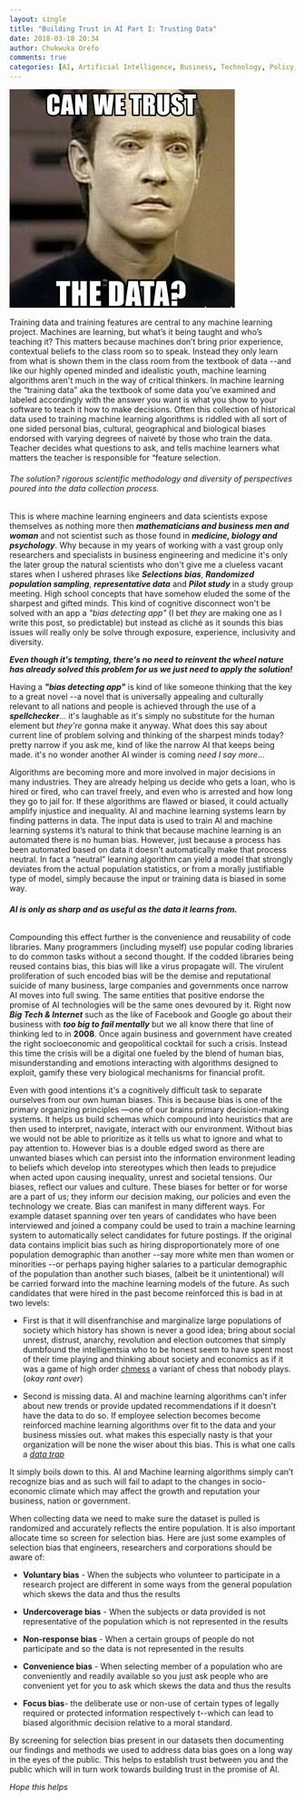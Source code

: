 ```yaml
---
layout: single
title: "Building Trust in AI Part I: Trusting Data"
date: 2018-03-18 20:34
author: Chukwuka Orefo
comments: true
categories: [AI, Artificial Intelligence, Business, Technology, Policy, Governance]
---
```

![](/images/can-we-trust-the-data.jpg)

Training data and training features are central to any machine learning project. Machines are learning, but what’s it being taught and who’s teaching it? This matters because machines don’t bring prior experience, contextual beliefs to the class room so to speak. Instead they only learn from what is shown them in the class room from the textbook of data --and like our highly opened minded and idealistic youth, machine learning algorithms aren't much in the way of critical thinkers. In machine learning the “training data” aka the textbook of some data you’ve examined and labeled accordingly with the answer you want is what you show to your software to teach it how to make decisions. Often this collection of historical data used to training machine learning algorithms is riddled with all sort of one sided personal bias, cultural, geographical and biological biases endorsed with varying degrees of naiveté by those who train the data. Teacher decides what questions to ask, and tells machine learners what matters the teacher is responsible for “feature selection.

######  _The solution? rigorous scientific methodology and diversity of perspectives poured into the data collection process._

This is where machine learning engineers and data scientists expose themselves as nothing more then ***mathematicians and business men and woman*** and not scientist such as those found in ***medicine, biology and psychology***. Why because in my years of working with a vast group only researchers and specialists in business engineering and medicine it's only the later group the natural scientists who don't give me a clueless vacant stares when I ushered phrases like ***Selections bias***, ***Randomized population sampling***, ***representative data*** and ***Pilot study*** in a study group meeting. High school concepts that have somehow eluded the some of the sharpest and gifted minds. This kind of cognitive disconnect won't be solved with an app a *"bias detecting app"* (I bet *they* are making one as I write this post, so predictable) but instead as cliché as it sounds this bias issues will really only be solve through exposure, experience, inclusivity and diversity.

***Even though it's tempting, there's no need to reinvent the wheel nature has already solved this problem for us we just need to apply the solution!***   

Having a ***"bias detecting app"*** is kind of like someone thinking that the key to a great novel --a novel that is universally appealing and culturally relevant to all nations and people is achieved through the use of a  ***spellchecker***... it's laughable  as it's simply no substitute for the human element but *they're* gonna make it anyway. What does this say about current line of problem solving and thinking of the sharpest minds today? pretty narrow if you ask me, kind of like the narrow AI that keeps being made. it's no wonder another AI winder is coming *need I say more*...      

Algorithms are becoming more and more involved in major decisions in many industries. They are already helping us decide who gets a loan, who is hired or fired, who can travel freely, and even who is arrested and how long they go to jail for. If these algorithms are flawed or biased, it could actually amplify injustice and inequality.  AI and machine learning systems learn by finding patterns in data. The input data is used to train AI and machine learning systems it’s natural to think that because machine learning is an automated there is no human bias. However, just because a process has been automated based on data it doesn't automatically make that process neutral. In fact a “neutral” learning algorithm can yield a model that strongly deviates from the actual population statistics, or from a morally justifiable type of model, simply because the input or training data is biased in some way.

###### ***AI is only as sharp and as useful as the data it learns from.***

Compounding this effect further is the convenience and reusability of code libraries. Many programmers (including myself) use popular coding libraries to do common tasks without a second thought. If the codded libraries being reused contains bias, this bias will like a virus propagate will. The virulent proliferation of such encoded bias will be the demise and reputational suicide of many business, large companies and governments once narrow AI moves into full swing. The same entities that positive endorse the promise of AI technologies will be the same ones devoured by it. Right now ***Big Tech & Internet*** such as the like of Facebook and Google go about their business with ***too big to fail mentally*** but we all know there that line of thinking led to in **2008**. Once again business and government have created the right socioeconomic and geopolitical cocktail for such a crisis. Instead this time the crisis will be a digital one fueled by the blend of human bias, misunderstanding and emotions interacting with algorithms designed to exploit, gamify these very biological mechanisms for financial profit.     

Even with good intentions it's a cognitively difficult task to separate ourselves from our own human biases. This is because bias is one of the primary organizing principles —one of our brains primary decision-making systems. It helps us build schemas which compound into heuristics that are then used to interpret, navigate, interact with our environment. Without bias we would not be able to prioritize as it tells us what to ignore and what to pay attention to. However bias is a double edged sword as there are unwanted biases which can persist into the information environment leading to beliefs which develop into stereotypes which then leads to prejudice when acted upon causing inequality, unrest and societal tensions. Our biases, reflect our values and culture. These biases for better or for worse are a part of us; they inform our decision making, our policies and even the technology we create. Bias can manifest in many different ways. For example dataset spanning over ten years of candidates who have been interviewed and joined a company could be used to train a machine learning system to automatically select candidates for future postings. If the original data contains implicit bias such as hiring disproportionately more of one population demographic than another --say more white men than women or minorities --or perhaps paying higher salaries to a particular demographic of the population than another such biases, (albeit be it unintentional) will be carried forward into the machine learning models of the future. As such candidates that were hired in the past become reinforced this is bad in at two levels:

+ First is that it will disenfranchise and marginalize large populations of society which history has shown is never a good idea; bring about social unrest, distrust, anarchy, revolution and election outcomes that simply dumbfound the intelligentsia who to be honest seem to have spent most of their time playing and thinking about society and economics as if it was a game of high order [chmess](https://ase.tufts.edu/cogstud/dennett/papers/chmess.pdf) a variant of chess that nobody plays. (*okay rant over*)    

+ Second is missing data. AI and machine learning algorithms can't infer about new trends or provide updated recommendations if it doesn't have the data to do so. If employee selection becomes  become reinforced machine learning algorithms over fit to the data and your business missies out. what makes this especially nasty is that your organization will be none the wiser about this bias. This is what one calls a [*data trap*](https://medium.com/@chukwuka.orefo.x45/machine-learning-big-data-dont-fall-for-this-data-trap-21ebd14afc80)  

It simply boils down to this. AI and Machine learning algorithms simply can’t recognize bias and as such will fail to adapt to the changes in socio-economic climate which may affect the growth and reputation your business, nation or government.

When collecting data we need to make sure the dataset is pulled is randomized and accurately reflects the entire population. It is also important allocate time so screen for selection bias. Here are just some examples of selection bias that engineers, researchers and corporations should be aware of:

* __Voluntary bias__ - When the subjects who volunteer to participate in a research project are different in some ways from the general population which skews the data and thus the results

* __Undercoverage bias__ - When the subjects or data provided is not representative of the population which is not represented in the results

* __Non-response bias__ - When a certain groups of people do not participate and so the data is not represented in the results

* __Convenience bias__ - When selecting member of a population who are conveniently and readily available  so you just ask people who are convenient yet for you to ask which skews the data and thus the results

* __Focus bias__- the deliberate use or non-use of certain types of legally required or protected information respectively t--which can lead to biased algorithmic decision relative to a moral standard.

By screening for selection bias present in our datasets then documenting our findings and methods we used to address data bias goes on a long way in the eyes of the public. This helps to establish trust between you and the public which will in turn work towards building trust in the promise of AI.

*Hope this helps*
